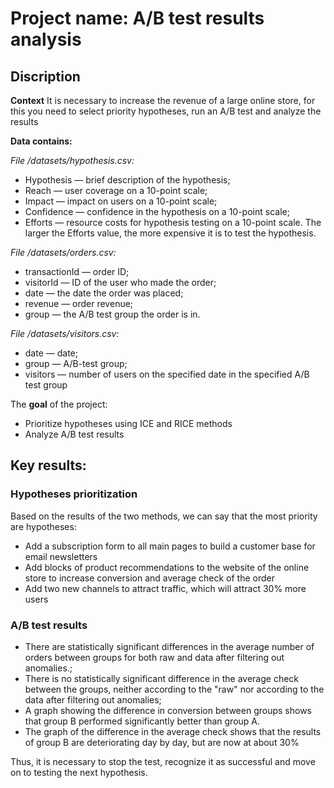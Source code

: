 # Project name: A/B test results analysis

## Discription
**Context**
It is necessary to increase the revenue of a large online store, for this you need to select priority hypotheses, run an A/B test and analyze the results

**Data contains:**

*File /datasets/hypothesis.csv:*

- Hypothesis — brief description of the hypothesis;
- Reach — user coverage on a 10-point scale;
- Impact — impact on users on a 10-point scale;
- Confidence — confidence in the hypothesis on a 10-point scale;
- Efforts — resource costs for hypothesis testing on a 10-point scale. The larger the Efforts value, the more expensive it is to test the hypothesis.

*File /datasets/orders.csv:*

- transactionId — order ID;
- visitorId — ID of the user who made the order;
- date — the date the order was placed;
- revenue — order revenue;
- group — the A/B test group the order is in.

*File /datasets/visitors.csv:*

- date — date;
- group — A/B-test group;
- visitors — number of users on the specified date in the specified A/B test group

The **goal** of the project:
- Prioritize hypotheses using ICE and RICE methods
- Analyze A/B test results

## Key results:

### Hypotheses prioritization
Based on the results of the two methods, we can say that the most priority are hypotheses:
- Add a subscription form to all main pages to build a customer base for email newsletters
- Add blocks of product recommendations to the website of the online store to increase conversion and average check of the order
- Add two new channels to attract traffic, which will attract 30% more users

### A/B test results
- There are statistically significant differences in the average number of orders between groups for both raw and data after filtering out anomalies.;
- There is no statistically significant difference in the average check between the groups, neither according to the "raw" nor according to the data after filtering out anomalies;
- A graph showing the difference in conversion between groups shows that group B performed significantly better than group A.
- The graph of the difference in the average check shows that the results of group B are deteriorating day by day, but are now at about 30%

Thus, it is necessary to stop the test, recognize it as successful and move on to testing the next hypothesis.
